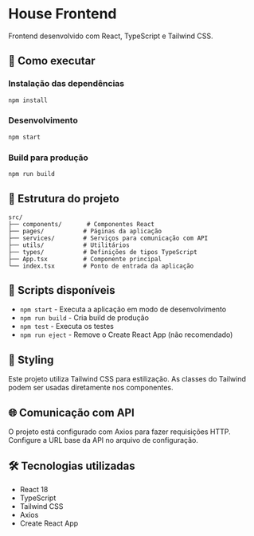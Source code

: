 # House Frontend

Frontend desenvolvido com React, TypeScript e Tailwind CSS.

## 🚀 Como executar

### Instalação das dependências
```bash
npm install
```

### Desenvolvimento
```bash
npm start
```

### Build para produção
```bash
npm run build
```

## 📁 Estrutura do projeto

```
src/
├── components/       # Componentes React
├── pages/           # Páginas da aplicação
├── services/        # Serviços para comunicação com API
├── utils/           # Utilitários
├── types/           # Definições de tipos TypeScript
├── App.tsx          # Componente principal
└── index.tsx        # Ponto de entrada da aplicação
```

## 🔧 Scripts disponíveis

- `npm start` - Executa a aplicação em modo de desenvolvimento
- `npm run build` - Cria build de produção
- `npm test` - Executa os testes
- `npm run eject` - Remove o Create React App (não recomendado)

## 🎨 Styling

Este projeto utiliza Tailwind CSS para estilização. As classes do Tailwind podem ser usadas diretamente nos componentes.

## 🌐 Comunicação com API

O projeto está configurado com Axios para fazer requisições HTTP. Configure a URL base da API no arquivo de configuração.

## 🛠️ Tecnologias utilizadas

- React 18
- TypeScript
- Tailwind CSS
- Axios
- Create React App